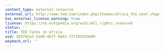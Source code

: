 ```yaml
---
content_type: external-resource
external_url: http://www.ted.com/index.php/themes/africa_the_next_chapter.html
has_external_license_warning: true
license: https://en.wikipedia.org/wiki/All_rights_reserved
status: ''
title: TED Talks in Africa
uid: 269702a3-5ad0-4b77-9e61-727201593e09
wayback_url: ''
---
```

